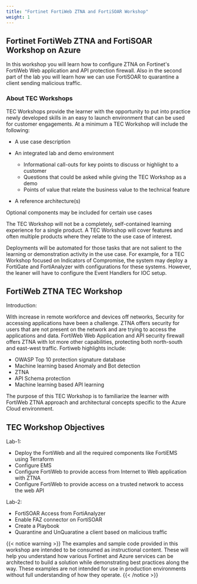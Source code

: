 ```yaml
---
title: "Fortinet FortiWeb ZTNA and FortiSOAR Workshop"
weight: 1
---
```


## Fortinet FortiWeb ZTNA and FortiSOAR Workshop on Azure

In this workshop you will learn how to configure ZTNA on Fortinet's FortiWeb Web application and API protection firewall. Also in the second part of the lab you will learn how we can use FortiSOAR to quarantine a client sending malicious traffic.   

### About TEC Workshops

TEC Workshops provide the learner with the opportunity to put into practice newly developed skills in an easy to launch environment that can be used for customer engagements. At a minimum a TEC Workshop will include the following:

* A use case description
* An integrated lab and demo environment

  * Informational call-outs for key points to discuss or highlight to a customer
  * Questions that could be asked while giving the TEC Workshop as a demo
  * Points of value that relate the business value to the technical feature
* A reference architecture(s)

Optional components may be included for certain use cases

The TEC Workshop will not be a completely, self-contained learning experience for a single product. A TEC Workshop will cover features and often multiple products where they relate to the use case of interest.  

Deployments will be automated for those tasks that are not salient to the learning or demonstration activity in the use case. For example, for a TEC Workshop focused on Indicators of Compromise, the system may deploy a FortiGate and FortiAnalyzer with configurations for these systems. However, the leaner will have to configure the Event Handlers for IOC setup.  

## FortiWeb ZTNA TEC Workshop
Introduction:

With increase in remote workforce and devices off networks, Security for accessing applications have been a challenge. ZTNA offers security for users that are  not present on the network and are trying to access the applications and data. FortiWeb Web Application and API security firewall offers ZTNA with lot more other capabilities, protecting both north-south and east-west traffic. Fortiweb highlights include:

* OWASP Top 10 protection signature database
* Machine learning based Anomaly and Bot detection
* ZTNA 
* API Schema protection
* Machine learning based API learning

The purpose of this TEC Workshop is to familiarize the learner with FortiWeb ZTNA approach and architectural concepts specific to the Azure Cloud environment.

## TEC Workshop Objectives

Lab-1: 

* Deploy the FortiWeb and all the required components like FortiEMS using Terraform
* Configure EMS
* Configure FortiWeb to provide access from Internet to Web application with ZTNA
* Configure FortiWeb to provide access on a trusted network to access the web API

Lab-2:

* FortiSOAR Access from FortiAnalyzer
* Enable FAZ connector on FortiSOAR
* Create a Playbook 
* Quarantine and UnQuaratine a client based on malicious traffic

{{< notice warning >}}
The examples and sample code provided in this workshop are intended to be consumed as instructional content. These will help you understand how various Fortinet and Azure services can be architected to build a solution while demonstrating best practices along the way. These examples are not intended for use in production environments without full understanding of how they operate.
{{< /notice >}}